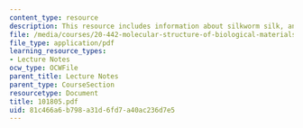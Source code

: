 ```yaml
---
content_type: resource
description: This resource includes information about silkworm silk, and spider silk.
file: /media/courses/20-442-molecular-structure-of-biological-materials-be-442-fall-2005/81c466a6b798a31d6fd7a40ac236d7e5_101805.pdf
file_type: application/pdf
learning_resource_types:
- Lecture Notes
ocw_type: OCWFile
parent_title: Lecture Notes
parent_type: CourseSection
resourcetype: Document
title: 101805.pdf
uid: 81c466a6-b798-a31d-6fd7-a40ac236d7e5
---
```

